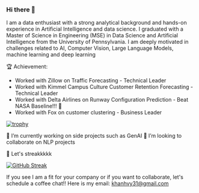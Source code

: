 ### Hi there 👋


I am a data enthusiast with a strong analytical background and hands-on experience in Artificial Intelligence and data science. I graduated with a Master of Science in Engineering (MSE) in Data Science and Artificial Intelligence from the University of Pennsylvania. I am deeply motivated in challenges related to AI, Computer Vision, Large Language Models, machine learning and deep learning

🏆 Achievement: 
- Worked with Zillow on Traffic Forecasting - Technical Leader 
- Worked with Kimmel Campus Culture Customer Retention Forecasting - Technical Leader
- Worked with Delta Airlines on Runway Configuration Prediction - Beat NASA Baseline!!! 🚀
- Worked with Fox on customer clustering - Business Leader

[![trophy](https://github-profile-trophy.vercel.app/?username=khanhvy31)](https://github.com/ryo-ma/github-profile-trophy)

🔭 I’m currently working on side projects such as GenAI
👯 I’m looking to collaborate on NLP projects

💪 Let's streakkkkk

[![GitHub Streak](https://streak-stats.demolab.com/?user=khanhvy31)](https://git.io/streak-stats)

If you see I am a fit for your company or if you want to collaborate, let's schedule a coffee chat!! 
Here is my email: khanhvy31@gmail.com

